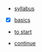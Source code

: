 - [syllabus](file:///C:/Users/avina/Documents/PrtF/LPU/MTH165/Schedule_-_Daily_schedule-1.pdf)

- [x] [basics](https://youtu.be/vV2lHHJnSRQ?si=meiY2WJIyhiNLbx4&t=2300)

- [to start](https://www.youtube.com/watch?v=SlEJ5X-tQew)

- [continue](https://wwZw.youtube.com/watch?v=Xn5nHxS5s_k&list=PLe4bSgoh2qPAtpUqCXFPz5koADOcpyAia&index=4&pp=iAQB)
